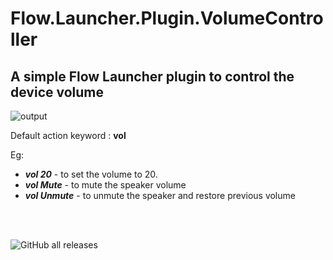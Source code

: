# Flow.Launcher.Plugin.VolumeController 

## A simple Flow Launcher plugin to control the device volume

![output](https://user-images.githubusercontent.com/64279853/222978908-7b8b66b1-23b0-4d79-b21b-8d8503c41e92.gif)

Default action keyword : **vol**

Eg:
- **_vol 20_**  -  to set the volume to 20.
- **_vol Mute_**  -  to mute the speaker volume
- **_vol Unmute_**  -  to unmute the speaker and restore previous volume

<br><br>

![GitHub all releases](https://img.shields.io/github/downloads/z1nc0r3/Flow.Launcher.Plugin.VolumeController/total)
